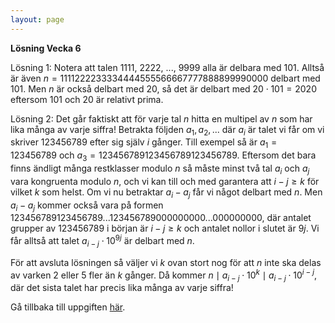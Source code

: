 ```yaml
---
layout: page
---
```


<script type="text/javascript"
        src="https://cdnjs.cloudflare.com/ajax/libs/mathjax/2.7.0/MathJax.js?config=TeX-AMS_CHTML"></script>
<script type="text/x-mathjax-config">
MathJax.Hub.Config({
tex2jax: {
inlineMath: [['$','$'], ['\\(','\\)']],
processEscapes: true},
jax: ["input/TeX","input/MathML","input/AsciiMath","output/CommonHTML"],
extensions: ["tex2jax.js","mml2jax.js","asciimath2jax.js","MathMenu.js","MathZoom.js","AssistiveMML.js", "[Contrib]/a11y/accessibility-menu.js"],
TeX: {
extensions: ["AMSmath.js","AMSsymbols.js","noErrors.js","noUndefined.js"],
equationNumbers: {
autoNumber: "AMS"
}
}
});
</script>

**Lösning Vecka 6**

Lösning 1: Notera att talen $1111$, $2222$, ..., $9999$ alla är delbara med $101$. Alltså är även $n = 1111222233334444555566667777888899990000$ delbart med $101$. Men $n$ är också delbart med $20$, så det är delbart med $20 \cdot 101 = 2020$ eftersom $101$ och $20$ är relativt prima.

Lösning 2: Det går faktiskt att för varje tal $n$ hitta en multipel av $n$ som har lika många av varje siffra! Betrakta följden $a_1, a_2, ...$ där $a_i$ är talet vi får om vi skriver $123456789$ efter sig själv $i$ gånger. Till exempel så är $a_1 = 123456789$ och $a_3 = 123456789123456789123456789$. Eftersom det bara finns ändligt många restklasser modulo $n$ så måste minst två tal $a_i$ och $a_j$ vara kongruenta modulo $n$, och vi kan till och med garantera att $i - j \geq k$ för vilket $k$ som helst. Om vi nu betraktar $a_i - a_j$ får vi något delbart med $n$. Men $a_i - a_j$ kommer också vara på formen $123456789123456789...123456789000000000...000000000$, där antalet grupper av $123456789$ i början är $i - j \geq k$ och antalet nollor i slutet är $9j$. Vi får alltså att talet $a_{i - j} \cdot 10^{9j}$ är delbart med $n$.

För att avsluta lösningen så väljer vi $k$ ovan stort nog för att $n$ inte ska delas av varken $2$ eller $5$ fler än $k$ gånger. Då kommer $n \mid a_{i-j} \cdot 10^k \mid a_{i-j} \cdot 10^{i-j}$, där det sista talet har precis lika många av varje siffra!

Gå tillbaka till uppgiften [här](/blog/2020/08/08/veckans-problem-6).
